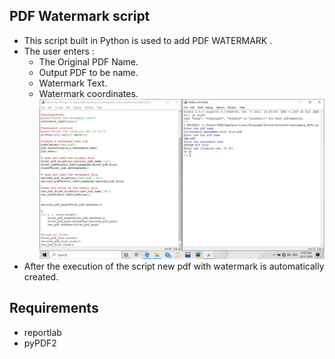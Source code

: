 ## PDF Watermark script
- This script built in Python is used to add PDF WATERMARK . 
- The user enters :
    - The Original PDF Name.
    - Output PDF to be name.
    - Watermark Text.
    - Watermark coordinates.
![Image](pdf.jpeg)
- After the execution of the script new pdf with watermark is automatically created.

## Requirements
  - reportlab
  - pyPDF2

